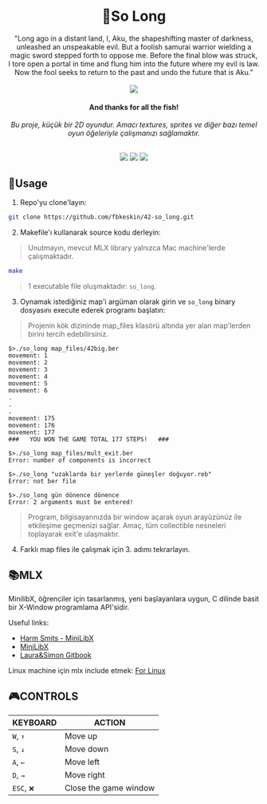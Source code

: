 <div align="center">
	<h1>🐳So Long</h1>
  "Long ago in a distant land, I, Aku, the shapeshifting master of darkness, unleashed an unspeakable evil.
  But a foolish samurai warrior wielding a magic sword stepped forth to oppose me. Before the final blow was struck, 
  I tore open a portal in time and flung him into the future where my evil is law. 
  Now the fool seeks to return to the past and undo the future that is Aku."
  <br>   <br>

  <img src="https://raw.githubusercontent.com/fbkeskin/fbkeskin/master/imgs/gif_samurai.gif"/>
  
  <p align="center">
	<h4>And thanks for all the fish!<br>
  </p></h4>
  <p align="center">
    <i>Bu proje, küçük bir 2D oyundur. Amacı textures, sprites ve diğer bazı temel oyun öğeleriyle çalışmanızı sağlamaktır.
</i>
  </p>
  <br />
	<img src="https://img.shields.io/badge/norminette-passing-success"/>
	<a href="https://developer.apple.com/library/archive/documentation/Performance/Conceptual/ManagingMemory/Articles/FindingLeaks.html"><img src="https://img.shields.io/badge/leaks-none-success" /></a>
	<img src="https://img.shields.io/badge/-100%2F125-success?logo=42&logoColor=fff" />
</div>

## 📝Usage
1. Repo'yu clone'layın: 

```bash
git clone https://github.com/fbkeskin/42-so_long.git
```

2. Makefile'ı kullanarak source kodu derleyin:
> Unutmayın, mevcut MLX library yalnızca Mac machine'lerde çalışmaktadır.
```bash
make
```
> 1 executable file oluşmaktadır: `so_long`.

3. Oynamak istediğiniz map'i argüman olarak girin ve `so_long` binary dosyasını execute ederek programı başlatın:
> Projenin kök dizininde map_files klasörü altında yer alan map'lerden birini tercih edebilirsiniz.
```shell
$>./so_long map_files/42big.ber
movement: 1
movement: 2
movement: 3
movement: 4
movement: 5
movement: 6
.
.
.
movement: 175
movement: 176
movement: 177
###   YOU WON THE GAME TOTAL 177 STEPS!   ###

$>./so_long map_files/mult_exit.ber
Error: number of components is incorrect

$>./so_long "uzaklarda bir yerlerde güneşler doğuyor.reb" 
Error: not ber file

$>./so_long gün dönence dönence
Error: 2 arguments must be entered!
```

> Program, bilgisayarınızda bir window açarak oyun arayüzünüz ile etkileşime geçmenizi sağlar. Amaç, tüm collectible nesneleri toplayarak exit'e ulaşmaktır. 

4. Farklı map files ile çalışmak için 3. adımı tekrarlayın.


## 📚MLX
MinilibX, öğrenciler için tasarlanmış, yeni başlayanlara uygun, C dilinde basit bir X-Window programlama API'sidir.<br>

Useful links:
* [Harm Smits - MiniLibX](https://harm-smits.github.io/42docs/libs/minilibx)
* [MiniLibX](https://github.com/42Paris/minilibx-linux)
* [Laura&Simon Gitbook](https://42-cursus.gitbook.io/guide/minilibx)

Linux machine için mlx include etmek: [For Linux](https://harm-smits.github.io/42docs/libs/minilibx/getting_started.html#compilation-on-linux)


## 🎮CONTROLS
|KEYBOARD|ACTION|
|---|---|
|`W`, `↑`|Move up|
|`S`, `↓`|Move down|
|`A`, `←`|Move left|
|`D`, `→`|Move right|
|`ESC`, `❌`|Close the game window|




